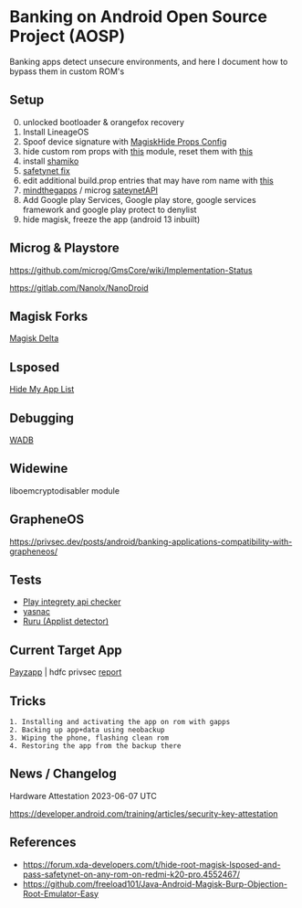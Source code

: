 # Banking on Android Open Source Project (AOSP)

Banking apps detect unsecure environments, and here I document how to bypass them in custom ROM's

## Setup

0. unlocked bootloader & orangefox recovery
1. Install LineageOS
2. Spoof device signature with [MagiskHide Props Config](https://github.com/Magisk-Modules-Repo/MagiskHidePropsConf)
3. hide custom rom props with [this](https://github.com/Magisk-Modules-Alt-Repo/ezme-nodebug) module, reset them with [this](https://github.com/Magisk-Modules-Alt-Repo/sensitive_props)
4. install [shamiko](https://github.com/LSPosed/LSPosed.github.io/releases)
5. [safetynet fix](https://github.com/Displax/safetynet-fix)
6. edit additional build.prop entries that may have rom name with [this](https://github.com/Magisk-Modules-Repo/MagiskHidePropsConf) 
7. [mindthegapps](https://wiki.lineageos.org/gapps) / microg [sateynetAPI](https://github.com/microg/GmsCore/issues/1875)
8. Add Google play Services, Google play store, google services framework and google play protect to denylist
9. hide magisk, freeze the app (android 13 inbuilt)

## Microg & Playstore

https://github.com/microg/GmsCore/wiki/Implementation-Status

https://gitlab.com/Nanolx/NanoDroid

## Magisk Forks

[Magisk Delta](https://github.com/HuskyDG/magisk-files/blob/main/intro.md)

## Lsposed

[Hide My App List](https://github.com/Dr-TSNG/Hide-My-Applist)

## Debugging

[WADB](https://github.com/RikkaApps/WADB)

## Widewine

liboemcryptodisabler module 

## GrapheneOS

https://privsec.dev/posts/android/banking-applications-compatibility-with-grapheneos/

## Tests

* [Play integrety api checker](https://play.google.com/store/apps/details?id=gr.nikolasspyr.integritycheck)
* [yasnac](https://github.com/RikkaW/YASNAC)
* [Ruru (Applist detector)](https://github.com/byxiaorun/Ruru)

## Current Target App

[Payzapp](https://play.google.com/store/apps/details?id=com.hdfcbank.payzapp&hl=en&gl=US) | hdfc privsec [report](https://github.com/PrivSec-dev/banking-apps-compat-report/issues/138)

## Tricks

```
1. Installing and activating the app on rom with gapps
2. Backing up app+data using neobackup
3. Wiping the phone, flashing clean rom
4. Restoring the app from the backup there
```

## News / Changelog

Hardware Attestation
2023-06-07 UTC

https://developer.android.com/training/articles/security-key-attestation

## References

* https://forum.xda-developers.com/t/hide-root-magisk-lsposed-and-pass-safetynet-on-any-rom-on-redmi-k20-pro.4552467/
* https://github.com/freeload101/Java-Android-Magisk-Burp-Objection-Root-Emulator-Easy
